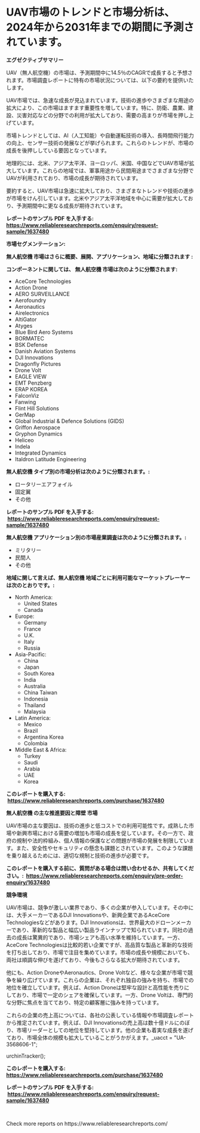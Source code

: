 <p><h1>UAV市場のトレンドと市場分析は、2024年から2031年までの期間に予測されています。</h1></p><p><strong>エグゼクティブサマリー</strong></p>
<p><p>UAV（無人航空機）の市場は、予測期間中に14.5％のCAGRで成長すると予想されます。市場調査レポートに特有の市場状況については、以下の要約を提供いたします。</p><p>UAV市場では、急速な成長が見込まれています。技術の進歩やさまざまな用途の拡大により、この市場はますます重要性を増しています。特に、防衛、農業、建設、災害対応などの分野での利用が拡大しており、需要の高まりが市場を押し上げています。</p><p>市場トレンドとしては、AI（人工知能）や自動運転技術の導入、長時間飛行能力の向上、センサー技術の発展などが挙げられます。これらのトレンドが、市場の成長を後押ししている要因となっています。</p><p>地理的には、北米、アジア太平洋、ヨーロッパ、米国、中国などでUAV市場が拡大しています。これらの地域では、軍事用途から民間用途までさまざまな分野でUAVが利用されており、市場の成長が期待されています。</p><p>要約すると、UAV市場は急速に拡大しており、さまざまなトレンドや技術の進歩が市場をけん引しています。北米やアジア太平洋地域を中心に需要が拡大しており、予測期間中に更なる成長が期待されています。</p></p>
<p><strong>レポートのサンプル PDF を入手する: <a href="https://www.reliableresearchreports.com/enquiry/request-sample/1637480">https://www.reliableresearchreports.com/enquiry/request-sample/1637480</a></strong></p>
<p><strong>市場セグメンテーション:</strong></p>
<p><strong> 無人航空機 市場はさらに概要、展開、アプリケーション、地域に分類されます :</strong></p>
<p><strong>コンポーネントに関しては、 無人航空機 市場は次のように分類されます: &nbsp;</strong></p>
<p><ul><li>AceCore Technologies</li><li>Action Drone</li><li>AERO SURVEILLANCE</li><li>Aerofoundry</li><li>Aeronautics</li><li>Airelectronics</li><li>AltiGator</li><li>Atyges</li><li>Blue Bird Aero Systems</li><li>BORMATEC</li><li>BSK Defense</li><li>Danish Aviation Systems</li><li>DJI Innovations</li><li>Dragonfly Pictures</li><li>Drone Volt</li><li>EAGLE VIEW</li><li>EMT Penzberg</li><li>ERAP KOREA</li><li>FalconViz</li><li>Fanwing</li><li>Flint Hill Solutions</li><li>GerMap</li><li>Global Industrial & Defence Solutions (GIDS)</li><li>Griffon Aerospace</li><li>Gryphon Dynamics</li><li>Heliceo</li><li>Indela</li><li>Integrated Dynamics</li><li>Italdron
    Latitude Engineering</li></ul></p>
<p><strong> 無人航空機 タイプ別の市場分析は次のように分類されます。:</strong></p>
<p><ul><li>ロータリーエアフォイル</li><li>固定翼</li><li>その他</li></ul></p>
<p><strong>レポートのサンプル PDF を入手する: &nbsp;<a href="https://www.reliableresearchreports.com/enquiry/request-sample/1637480">https://www.reliableresearchreports.com/enquiry/request-sample/1637480</a></strong></p>
<p><strong> 無人航空機 アプリケーション別の市場産業調査は次のように分類されます。:</strong></p>
<p><ul><li>ミリタリー</li><li>民間人</li><li>その他</li></ul></p>
<p><strong>地域に関して言えば、無人航空機 地域ごとに利用可能なマーケットプレーヤーは次のとおりです。:</strong></p>
<p><ul>
    <li>
        North America:
        <ul>
            <li>United States</li>
            <li>Canada</li>
        </ul>
    </li>
    <li>
        Europe:
        <ul>
            <li>Germany</li>
            <li>France</li>
            <li>U.K.</li>
            <li>Italy</li>
            <li>Russia</li>
        </ul>
    </li>
    <li>
        Asia-Pacific:
        <ul>
            <li>China</li>
            <li>Japan</li>
            <li>South Korea</li>
            <li>India</li>
            <li>Australia</li>
            <li>China Taiwan</li>
            <li>Indonesia</li>
            <li>Thailand</li>
            <li>Malaysia</li>
        </ul>
    </li>
    <li>
        Latin America:
        <ul>
            <li>Mexico</li>
            <li>Brazil</li>
            <li>Argentina Korea</li>
            <li>Colombia</li>
        </ul>
    </li>
    <li>
        Middle East & Africa:
        <ul>
            <li>Turkey</li>
            <li>Saudi</li>
            <li>Arabia</li>
            <li>UAE</li>
            <li>Korea</li>
        </ul>
    </li>
    </ul></p>
<p><strong>このレポートを購入する: &nbsp;<a href="https://www.reliableresearchreports.com/purchase/1637480">https://www.reliableresearchreports.com/purchase/1637480</a></strong></p>
<p><strong>無人航空機 の主な推進要因と障壁 市場</strong></p>
<p><p>UAV市場の主な要因は、技術の進歩と低コストでの利用可能性です。成熟した市場や新興市場における需要の増加も市場の成長を促しています。その一方で、政府の規制や法的枠組み、個人情報の保護などの問題が市場の発展を制限しています。また、安全性やセキュリティの懸念も課題とされています。このような課題を乗り越えるためには、適切な規制と技術の進歩が必要です。</p></p>
<p><strong>このレポートを購入する前に、質問がある場合は問い合わせるか、共有してください。:&nbsp; <a href="https://www.reliableresearchreports.com/enquiry/pre-order-enquiry/1637480">https://www.reliableresearchreports.com/enquiry/pre-order-enquiry/1637480</a></strong></p>
<p><strong>競争環境</strong></p>
<p><p>UAV市場は、競争が激しい業界であり、多くの企業が参入しています。その中には、大手メーカーであるDJI Innovationsや、新興企業であるAceCore Technologiesなどがあります。DJI Innovationsは、世界最大のドローンメーカーであり、革新的な製品と幅広い製品ラインナップで知られています。同社の過去の成長は驚異的であり、市場シェアも高い水準を維持しています。一方、AceCore Technologiesは比較的若い企業ですが、高品質な製品と革新的な技術を打ち出しており、市場で注目を集めています。市場の成長や規模においても、両社は順調な伸びを遂げており、今後もさらなる拡大が期待されています。</p><p>他にも、Action DroneやAeronautics、Drone Voltなど、様々な企業が市場で競争を繰り広げています。これらの企業は、それぞれ独自の強みを持ち、市場での地位を確立しています。例えば、Action Droneは堅牢な設計と高性能を売りにしており、市場で一定のシェアを確保しています。一方、Drone Voltは、専門的な分野に焦点を当てており、特定の顧客層に強みを持っています。</p><p>これらの企業の売上高については、各社の公表している情報や市場調査レポートから推定されています。例えば、DJI Innovationsの売上高は数十億ドルにのぼり、市場リーダーとしての地位を堅持しています。他の企業も着実な成長を遂げており、市場全体の規模も拡大していることがうかがえます。_uacct = "UA-3568606-1";</p><p>urchinTracker();</p></p>
<p><strong>このレポートを購入する: &nbsp; <a href="https://www.reliableresearchreports.com/purchase/1637480">https://www.reliableresearchreports.com/purchase/1637480</a></strong></p>
<p><strong>レポートのサンプル PDF を入手する: &nbsp;<a href="https://www.reliableresearchreports.com/enquiry/request-sample/1637480">https://www.reliableresearchreports.com/enquiry/request-sample/1637480</a></strong><strong></strong></p>
<p>&nbsp;</p>
<p>Check more reports on https://www.reliableresearchreports.com/</p>